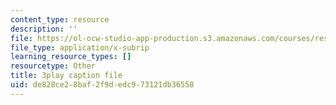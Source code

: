 ```yaml
---
content_type: resource
description: ''
file: https://ol-ocw-studio-app-production.s3.amazonaws.com/courses/res-18-008-calculus-revisited-complex-variables-differential-equations-and-linear-algebra-fall-2011/de828ce28baf2f9dedc973121db36558_GQKFkoy4VOw.srt
file_type: application/x-subrip
learning_resource_types: []
resourcetype: Other
title: 3play caption file
uid: de828ce2-8baf-2f9d-edc9-73121db36558
---
```

